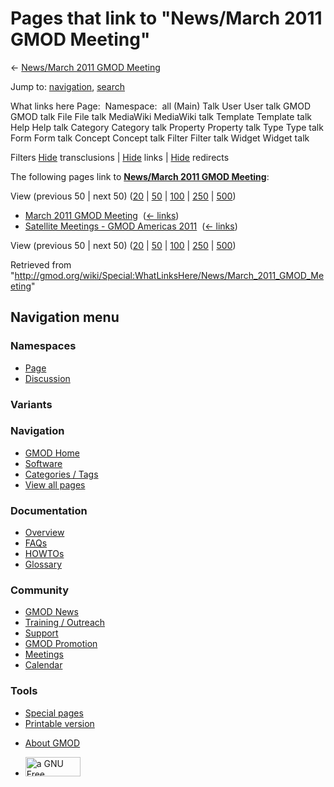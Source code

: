 <div id="mw-page-base" class="noprint">

</div>

<div id="mw-head-base" class="noprint">

</div>

<div id="content" class="mw-body" role="main">

<span id="top"></span>

<div id="mw-js-message" style="display:none;">

</div>



# <span dir="auto">Pages that link to "News/March 2011 GMOD Meeting"</span>

<div id="bodyContent">

<div id="contentSub">

← [News/March 2011 GMOD
Meeting](/wiki/News/March_2011_GMOD_Meeting "News/March 2011 GMOD Meeting")

</div>

<div id="jump-to-nav" class="mw-jump">

Jump to: [navigation](#mw-navigation), [search](#p-search)

</div>

<div id="mw-content-text">

What links here Page:  Namespace:  all (Main) Talk User User talk GMOD
GMOD talk File File talk MediaWiki MediaWiki talk Template Template talk
Help Help talk Category Category talk Property Property talk Type Type
talk Form Form talk Concept Concept talk Filter Filter talk Widget
Widget talk

Filters
[Hide](/mediawiki/index.php?title=Special:WhatLinksHere/News/March_2011_GMOD_Meeting&hidetrans=1 "Special:WhatLinksHere/News/March 2011 GMOD Meeting")
transclusions \|
[Hide](/mediawiki/index.php?title=Special:WhatLinksHere/News/March_2011_GMOD_Meeting&hidelinks=1 "Special:WhatLinksHere/News/March 2011 GMOD Meeting")
links \|
[Hide](/mediawiki/index.php?title=Special:WhatLinksHere/News/March_2011_GMOD_Meeting&hideredirs=1 "Special:WhatLinksHere/News/March 2011 GMOD Meeting")
redirects

The following pages link to **[News/March 2011 GMOD
Meeting](/wiki/News/March_2011_GMOD_Meeting "News/March 2011 GMOD Meeting")**:

View (previous 50 \| next 50)
([20](/mediawiki/index.php?title=Special:WhatLinksHere/News/March_2011_GMOD_Meeting&limit=20 "Special:WhatLinksHere/News/March 2011 GMOD Meeting")
\|
[50](/mediawiki/index.php?title=Special:WhatLinksHere/News/March_2011_GMOD_Meeting&limit=50 "Special:WhatLinksHere/News/March 2011 GMOD Meeting")
\|
[100](/mediawiki/index.php?title=Special:WhatLinksHere/News/March_2011_GMOD_Meeting&limit=100 "Special:WhatLinksHere/News/March 2011 GMOD Meeting")
\|
[250](/mediawiki/index.php?title=Special:WhatLinksHere/News/March_2011_GMOD_Meeting&limit=250 "Special:WhatLinksHere/News/March 2011 GMOD Meeting")
\|
[500](/mediawiki/index.php?title=Special:WhatLinksHere/News/March_2011_GMOD_Meeting&limit=500 "Special:WhatLinksHere/News/March 2011 GMOD Meeting"))

- [March 2011 GMOD
  Meeting](/wiki/March_2011_GMOD_Meeting "March 2011 GMOD Meeting") ‎
  <span class="mw-whatlinkshere-tools">([←
  links](/mediawiki/index.php?title=Special:WhatLinksHere&target=March+2011+GMOD+Meeting "Special:WhatLinksHere"))</span>
- [Satellite Meetings - GMOD Americas
  2011](/wiki/Satellite_Meetings_-_GMOD_Americas_2011 "Satellite Meetings - GMOD Americas 2011")
  ‎ <span class="mw-whatlinkshere-tools">([←
  links](/mediawiki/index.php?title=Special:WhatLinksHere&target=Satellite+Meetings+-+GMOD+Americas+2011 "Special:WhatLinksHere"))</span>

View (previous 50 \| next 50)
([20](/mediawiki/index.php?title=Special:WhatLinksHere/News/March_2011_GMOD_Meeting&limit=20 "Special:WhatLinksHere/News/March 2011 GMOD Meeting")
\|
[50](/mediawiki/index.php?title=Special:WhatLinksHere/News/March_2011_GMOD_Meeting&limit=50 "Special:WhatLinksHere/News/March 2011 GMOD Meeting")
\|
[100](/mediawiki/index.php?title=Special:WhatLinksHere/News/March_2011_GMOD_Meeting&limit=100 "Special:WhatLinksHere/News/March 2011 GMOD Meeting")
\|
[250](/mediawiki/index.php?title=Special:WhatLinksHere/News/March_2011_GMOD_Meeting&limit=250 "Special:WhatLinksHere/News/March 2011 GMOD Meeting")
\|
[500](/mediawiki/index.php?title=Special:WhatLinksHere/News/March_2011_GMOD_Meeting&limit=500 "Special:WhatLinksHere/News/March 2011 GMOD Meeting"))

</div>

<div class="printfooter">

Retrieved from
"<http://gmod.org/wiki/Special:WhatLinksHere/News/March_2011_GMOD_Meeting>"

</div>

<div id="catlinks" class="catlinks catlinks-allhidden">

</div>

<div class="visualClear">

</div>

</div>

</div>

<div id="mw-navigation">

## Navigation menu

<div id="mw-head">



<div id="left-navigation">

<div id="p-namespaces" class="vectorTabs" role="navigation"
aria-labelledby="p-namespaces-label">

### Namespaces

- <span id="ca-nstab-main"><a href="/wiki/News/March_2011_GMOD_Meeting" accesskey="c"
  title="View the content page [c]">Page</a></span>
- <span id="ca-talk"><a
  href="/mediawiki/index.php?title=Talk:News/March_2011_GMOD_Meeting&amp;action=edit&amp;redlink=1"
  accesskey="t"
  title="Discussion about the content page [t]">Discussion</a></span>

</div>

<div id="p-variants" class="vectorMenu emptyPortlet" role="navigation"
aria-labelledby="p-variants-label">

### 

### Variants[](#)

<div class="menu">

</div>

</div>

</div>

<div id="right-navigation">





</div>



</div>

</div>

</div>

<div id="mw-panel">

<div id="p-logo" role="banner">

<a href="/wiki/Main_Page"
style="background-image: url(http://gmod.org/images/GMOD-cogs.png);"
title="Visit the main page"></a>

</div>

<div id="p-Navigation" class="portal" role="navigation"
aria-labelledby="p-Navigation-label">

### Navigation

<div class="body">

- <span id="n-GMOD-Home">[GMOD Home](/wiki/Main_Page)</span>
- <span id="n-Software">[Software](/wiki/GMOD_Components)</span>
- <span id="n-Categories-.2F-Tags">[Categories /
  Tags](/wiki/Categories)</span>
- <span id="n-View-all-pages">[View all
  pages](/wiki/Special:AllPages)</span>

</div>

</div>

<div id="p-Documentation" class="portal" role="navigation"
aria-labelledby="p-Documentation-label">

### Documentation

<div class="body">

- <span id="n-Overview">[Overview](/wiki/Overview)</span>
- <span id="n-FAQs">[FAQs](/wiki/Category:FAQ)</span>
- <span id="n-HOWTOs">[HOWTOs](/wiki/Category:HOWTO)</span>
- <span id="n-Glossary">[Glossary](/wiki/Glossary)</span>

</div>

</div>

<div id="p-Community" class="portal" role="navigation"
aria-labelledby="p-Community-label">

### Community

<div class="body">

- <span id="n-GMOD-News">[GMOD News](/wiki/GMOD_News)</span>
- <span id="n-Training-.2F-Outreach">[Training /
  Outreach](/wiki/Training_and_Outreach)</span>
- <span id="n-Support">[Support](/wiki/Support)</span>
- <span id="n-GMOD-Promotion">[GMOD
  Promotion](/wiki/GMOD_Promotion)</span>
- <span id="n-Meetings">[Meetings](/wiki/Meetings)</span>
- <span id="n-Calendar">[Calendar](/wiki/Calendar)</span>

</div>

</div>

<div id="p-tb" class="portal" role="navigation"
aria-labelledby="p-tb-label">

### Tools

<div class="body">

- <span id="t-specialpages"><a href="/wiki/Special:SpecialPages" accesskey="q"
  title="A list of all special pages [q]">Special pages</a></span>
- <span id="t-print"><a
  href="/mediawiki/index.php?title=Special:WhatLinksHere/News/March_2011_GMOD_Meeting&amp;printable=yes"
  rel="alternate" accesskey="p"
  title="Printable version of this page [p]">Printable version</a></span>

</div>

</div>

</div>

</div>

<div id="footer" role="contentinfo">

- <span id="footer-places-about">[About
  GMOD](/wiki/GMOD:About "GMOD:About")</span>

<!-- -->

- <span id="footer-copyrightico">[<img src="http://www.gnu.org/graphics/gfdl-logo-small.png" width="88"
  height="31" alt="a GNU Free Documentation License" />](http://www.gnu.org/licenses/fdl-1.3.html)</span>


<div style="clear:both">

</div>

</div>
